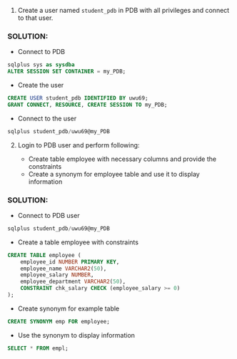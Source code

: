 1. Create a user named `student_pdb` in PDB with all privileges and connect to that user.

### SOLUTION:

- Connect to PDB

```sql
sqlplus sys as sysdba
ALTER SESSION SET CONTAINER = my_PDB;
```

- Create the user

```sql
CREATE USER student_pdb IDENTIFIED BY uwu69;
GRANT CONNECT, RESOURCE, CREATE SESSION TO my_PDB;
```

- Connect to the user

```sql
sqlplus student_pdb/uwu69@my_PDB
```

2. Login to PDB user and perform following:

   - Create table employee with necessary columns and provide the constraints
   - Create a synonym for employee table and use it to display information

### SOLUTION:

- Connect to PDB user

```sql
sqlplus student_pdb/uwu69@my_PDB
```

- Create a table employee with constraints

```sql
CREATE TABLE employee (
    employee_id NUMBER PRIMARY KEY,
    employee_name VARCHAR2(50),
    employee_salary NUMBER,
    employee_department VARCHAR2(50),
    CONSTRAINT chk_salary CHECK (employee_salary >= 0)
);
```

- Create synonym for example table

```sql
CREATE SYNONYM emp FOR employee;
```

- Use the synonym to display information

```sql
SELECT * FROM empl;
```
